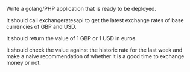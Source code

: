 Write a golang/PHP application that is ready to be deployed. 

It should call exchangeratesapi to get the latest exchange rates of base currencies of GBP and USD. 

It should return the value of 1 GBP or 1 USD in euros. 

It should check the value against the historic rate for the last week and make a naive recommendation of whether it is a good time to exchange money or not.